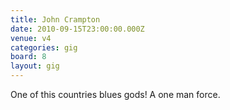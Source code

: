 ```yaml
---
title: John Crampton
date: 2010-09-15T23:00:00.000Z
venue: v4
categories: gig
board: 8
layout: gig
---
```

One of this countries blues gods! A one man force.
